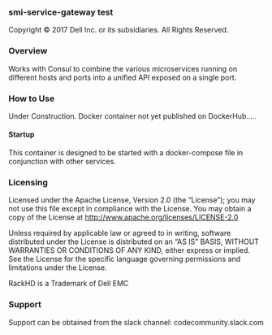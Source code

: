 ### smi-service-gateway test

Copyright © 2017 Dell Inc. or its subsidiaries.  All Rights Reserved. 

### Overview

Works with Consul to combine the various microservices running on different hosts and ports into a unified API exposed on a single port. 

### How to Use

Under Construction. Docker container not yet published on DockerHub..... 

#### Startup

This container is designed to be started with a docker-compose file in conjunction with other services.

### Licensing

Licensed under the Apache License, Version 2.0 (the “License”); you may not use this file except in compliance with the License. You may obtain a copy of the License at http://www.apache.org/licenses/LICENSE-2.0

Unless required by applicable law or agreed to in writing, software distributed under the License is distributed on an “AS IS” BASIS, WITHOUT WARRANTIES OR CONDITIONS OF ANY KIND, either express or implied. See the License for the specific language governing permissions and limitations under the License.

RackHD is a Trademark of Dell EMC

### Support
Support can be obtained from the slack channel:
codecommunity.slack.com

